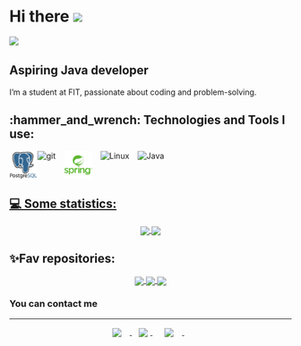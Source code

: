 # Hi there <img src="https://user-images.githubusercontent.com/42378118/110234147-e3259600-7f4e-11eb-95be-0c4047144dea.gif" width="30"><br>
<p align="left" > <img src="https://komarev.com/ghpvc/?username=Just0Lina&label=PROFILE+VIEWS&color=blueviolet&style=for-the-badge" /> </p>


<h2 align="left">Aspiring Java developer</h2>

<p>I’m a student at FIT, passionate about coding and problem-solving.</p>

<h2 align="left">:hammer_and_wrench: Technologies and Tools I use:</h2> 

<a href="https://www.postgresql.org/"> 
<img align="left" alt="PostgreSQL" height="50px style="margin-right:15px" src="https://github.com/devicons/devicon/blob/master/icons/postgresql/postgresql-original-wordmark.svg" />
 
<a href="https://git-scm.com/">
<img align="left" alt="git" height="50px"/ style="margin-right:15px" src="https://user-images.githubusercontent.com/87114350/189270542-ee6deaa7-537e-4632-878a-ac25fb03a06f.png" />
 
 <a href="https://spring.io/"> 
<img align="left" alt="Java" height="50px" style="margin-right:15px" src="https://github.com/devicons/devicon/blob/master/icons/spring/spring-original-wordmark.svg" />
 
<a href="https://www.linux.org/"> 
<img align="left" alt="Linux" height="50px" style="margin-right:15px" src="https://upload.wikimedia.org/wikipedia/commons/thumb/3/35/Tux.svg/640px-Tux.svg.png" />


<a href="https://www.java.com/ru/"> 
<img align="left" alt="Java" height="50px" style="margin-right:15px" src="https://upload.wikimedia.org/wikipedia/ru/thumb/3/39/Java_logo.svg/1200px-Java_logo.svg.png" />


</br>
</br>
</br>


<h2 align="left">💻 Some statistics:</h2>
 <p align="center">
<a href="https://github.com/github-readme-stats">
  <img align="center" src="https://github-readme-stats-git-masterrstaa-rickstaa.vercel.app/api/top-langs/?username=Just0Lina&hide=TeX&layout=compact&theme=nightowl&background=000000" height="163"/>
</a>
<a href="https://github.com/anuraghazra/convoychat">
  <img align="center" src="https://github-readme-stats.vercel.app/api?username=Just0Lina&count_private=true&show_icons=true&include_all_commits=true&theme=nightowl" height="163" />
</a>
</p>


 ## ✨Fav repositories:
<p align="center">

<a href="https://github.com/Just0Lina/3rd-course-ooa-d">
  <img align="center" src="https://github-readme-stats.vercel.app/api/pin/?username=Just0Lina&repo=4th-course-android&theme=nightowl&cache_seconds=2000" weight=50%/>
 
 </a>
 <a href="https://github.com/Koshak1432/talkychef-server">
  <img align="center" src="https://github-readme-stats.vercel.app/api/pin/?username=Koshak1432&repo=talkychef-server&theme=nightowl&cache_seconds=2000" weight=50%/>
 </a>

<a href="https://github.com/Just0Lina/4th-course-nsu-ris">
  <img align="center" src="https://github-readme-stats.vercel.app/api/pin/?username=Just0Lina&repo=4th-course-nsu-ris&theme=nightowl&cache_seconds=2000" width="50%" />
</a>

 </br>


 
 
 

</p>

### You can contact me

---

<p align="center">
   <a href="https://vk.com/justolina">
    <img align="center" style="margin-right:15px" src="https://upload.wikimedia.org/wikipedia/commons/thumb/2/21/VK.com-logo.svg/2048px-VK.com-logo.svg.png" width="50px" />
  </a>
  &nbsp;&nbsp;
  <a href="https://t.me/al_pashkova" target="_blank" style='margin-right:10px'>
    <img align="center" style="margin-right:5px" src="https://upload.wikimedia.org/wikipedia/commons/thumb/8/83/Telegram_2019_Logo.svg/512px-Telegram_2019_Logo.svg.png" width="50px" />
  </a>
  &nbsp;&nbsp;
    <a href="mailto:al.passshkova@gmail.com" target="_blank" >
    <img align="center" style="margin-right:15px" src="https://upload.wikimedia.org/wikipedia/commons/thumb/7/7e/Gmail_icon_%282020%29.svg/800px-Gmail_icon_%282020%29.svg.png" width="50px" />
  </a>
  &nbsp;&nbsp;
</p>


<!--

Here are some ideas to get you started:

- 🔭 I’m currently working on ...✨
- 🌱 I’m currently learning ...
- 👯 I’m looking to collaborate on ...
- 🤔 I’m looking for help with ...
- 💬 Ask me about ...
- 📫 How to reach me: ...
- 😄 Pronouns: ...
- ⚡ Fun fact: ...
-->
